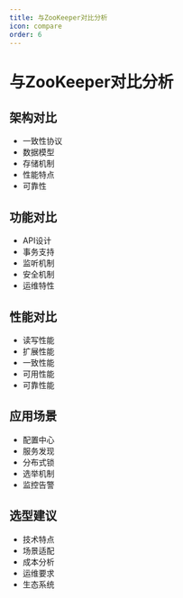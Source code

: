```yaml
---
title: 与ZooKeeper对比分析
icon: compare
order: 6
---
```


# 与ZooKeeper对比分析

## 架构对比
- 一致性协议
- 数据模型
- 存储机制
- 性能特点
- 可靠性

## 功能对比
- API设计
- 事务支持
- 监听机制
- 安全机制
- 运维特性

## 性能对比
- 读写性能
- 扩展性能
- 一致性能
- 可用性能
- 可靠性能

## 应用场景
- 配置中心
- 服务发现
- 分布式锁
- 选举机制
- 监控告警

## 选型建议
- 技术特点
- 场景适配
- 成本分析
- 运维要求
- 生态系统
